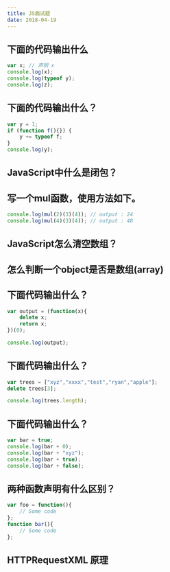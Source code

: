 ```yaml
---
title: JS面试题
date: 2018-04-19
---
```


## 下面的代码输出什么
```js
var x; // 声明 x
console.log(x);
console.log(typeof y);
console.log(z);
```
## 下面的代码输出什么？
```js
var y = 1;
if (function f(){}) {
    y += typeof f;
}
console.log(y);
```
## JavaScript中什么是闭包？

## 写一个mul函数，使用方法如下。
```js
console.log(mul(2)(3)(4)); // output : 24
console.log(mul(4)(3)(4)); // output : 48
```
## JavaScript怎么清空数组？
## 怎么判断一个object是否是数组(array)

## 下面代码输出什么？
```js
var output = (function(x){
    delete x;
    return x;
})(0);

console.log(output);
```

## 下面代码输出什么？
```js
var trees = ["xyz","xxxx","test","ryan","apple"];
delete trees[3];

console.log(trees.length);
```

## 下面代码输出什么？
```js
var bar = true;
console.log(bar + 0);   
console.log(bar + "xyz");  
console.log(bar + true);  
console.log(bar + false);
```

## 两种函数声明有什么区别？
```js
var foo = function(){
    // Some code
};
function bar(){
    // Some code
};
```

## HTTPRequestXML 原理
